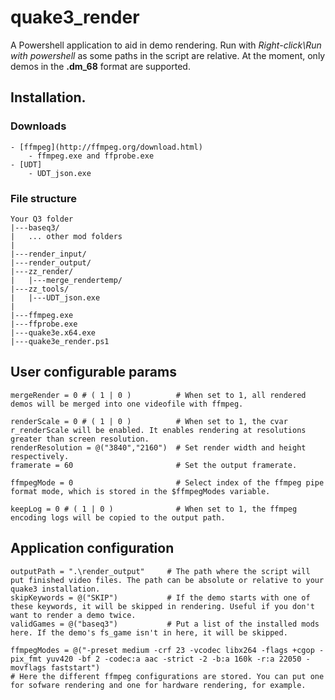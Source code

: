# quake3_render

A Powershell application to aid in demo rendering. Run with *Right-click\Run with powershell* as some paths in the script are relative. At the moment, only demos in the **.dm_68** format are supported.

## Installation.

### Downloads

    - [ffmpeg](http://ffmpeg.org/download.html)
        - ffmpeg.exe and ffprobe.exe
    - [UDT]
        - UDT_json.exe

### File structure

```
Your Q3 folder
|---baseq3/
|   ... other mod folders
|
|---render_input/
|---render_output/
|---zz_render/
|   |---merge_rendertemp/
|---zz_tools/
|   |---UDT_json.exe
|
|---ffmpeg.exe
|---ffprobe.exe
|---quake3e.x64.exe
|---quake3e_render.ps1

```
    
## User configurable params

```
mergeRender = 0 # ( 1 | 0 )          # When set to 1, all rendered demos will be merged into one videofile with ffmpeg.

renderScale = 0 # ( 1 | 0 )          # When set to 1, the cvar r_renderScale will be enabled. It enables rendering at resolutions greater than screen resolution.
renderResolution = @("3840","2160")  # Set render width and height respectively.
framerate = 60                       # Set the output framerate.

ffmpegMode = 0                       # Select index of the ffmpeg pipe format mode, which is stored in the $ffmpegModes variable. 

keepLog = 0 # ( 1 | 0 )              # When set to 1, the ffmpeg encoding logs will be copied to the output path.
```

## Application configuration

```
outputPath = ".\render_output"     # The path where the script will put finished video files. The path can be absolute or relative to your quake3 installation.
skipKeywords = @("SKIP")           # If the demo starts with one of these keywords, it will be skipped in rendering. Useful if you don't want to render a demo twice.
validGames = @("baseq3")           # Put a list of the installed mods here. If the demo's fs_game isn't in here, it will be skipped.

ffmpegModes = @("-preset medium -crf 23 -vcodec libx264 -flags +cgop -pix_fmt yuv420 -bf 2 -codec:a aac -strict -2 -b:a 160k -r:a 22050 -movflags faststart")
# Here the different ffmpeg configurations are stored. You can put one for sofware rendering and one for hardware rendering, for example. 
```
